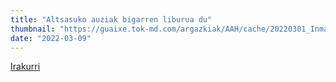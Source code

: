 ```yaml
---
title: "Altsasuko auziak bigarren liburua du"
thumbnail: "https://guaixe.tok-md.com/argazkiak/AAH/cache/20220301_Inmaculada_Fuestes_Ballesteros_liburua_eskutan_PANTAILAZOA_tokikom_700x700.png"
date: "2022-03-09"
---
```

[Irakurri](https://guaixe.eus/altsasu/1646310642102-altsasuko-auziak-bigarren-liburua-du)
